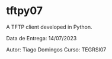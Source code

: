 # tftpy07

A TFTP client developed in Python.

Data de Entrega:
14/07/2023

Autor: Tiago Domingos
Curso: TEGRSI07